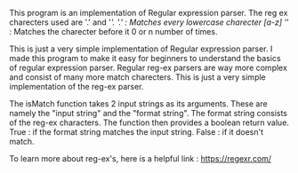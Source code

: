 This program is an implementation of Regular expression parser.
The reg ex charecters used are '.' and '*'.
'.' : Matches every lowercase charecter [a-z]
'*' : Matches the charecter before it 0 or n number of times.

This is just a very simple implementation of Regular expression parser. I made this program to make it easy for beginners to understand the basics of regular expression parser.
Regular reg-ex parsers are way more complex and consist of many more match charecters. This is just a very simple implementation of the reg-ex parser.

The isMatch function takes 2 input strings as its arguments. These are namely the "input string" and the "format string". The format string consists of the reg-ex characters. The function then provides a boolean return value. True : if the format string matches the input string. False : if it doesn't match. 

To learn more about reg-ex's, here is a helpful link : https://regexr.com/